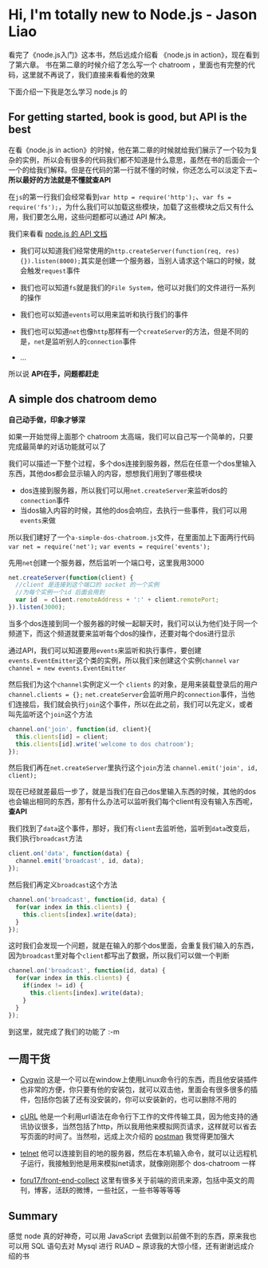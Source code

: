 # Hi, I'm totally new to Node.js - Jason Liao

看完了《node.js入门》这本书，然后远成介绍看 《node.js in action》，现在看到了第六章。
书在第二章的时候介绍了怎么写一个 chatroom ，里面也有完整的代码，这里就不再说了，我们直接来看看他的效果

下面介绍一下我是怎么学习 node.js 的

## For getting started, book is good, but API is the best

在看《node.js in action》的时候，他在第二章的时候就给我们展示了一个较为复杂的实例，所以会有很多的代码我们都不知道是什么意思，虽然在书的后面会一个一个的给我们解释。但是在代码的第一行就不懂的时候，你还怎么可以淡定下去~  **所以最好的方法就是不懂就查API**

在`js`的第一行我们会经常看到`var http = require('http');`、`var fs = require('fs');`，为什么我们可以加载这些模块，加载了这些模块之后又有什么用，我们要怎么用，这些问题都可以通过 API 解决。

我们来看看 [node.js 的 API 文档](https://nodejs.org/api/)

- 我们可以知道我们经常使用的`http.createServer(function(req, res) {}).listen(8000);`其实是创建一个服务器，当别人请求这个端口的时候，就会触发`request`事件

- 我们也可以知道`fs`就是我们的`File System`，他可以对我们的文件进行一系列的操作

- 我们也可以知道`events`可以用来监听和执行我们的事件

- 我们也可以知道`net`也像`http`那样有一个`createServer`的方法，但是不同的是，`net`是监听别人的`connection`事件

- ...

所以说   **API在手，问题都赶走**

## A simple dos chatroom demo

**自己动手做，印象才够深**

如果一开始觉得上面那个 chatroom 太高端，我们可以自己写一个简单的，只要完成最简单的对话功能就可以了

我们可以描述一下整个过程，多个dos连接到服务器，然后在任意一个dos里输入东西，其他dos都会显示输入的内容，想想我们用到了哪些模块

- dos连接到服务器，所以我们可以用`net.createServer`来监听dos的`connection`事件
- 当dos输入内容的时候，其他的dos会响应，去执行一些事件，我们可以用`events`来做

所以我们建好了一个`a-simple-dos-chatroom.js`文件，在里面加上下面两行代码
`var net = require('net');`
`var events = require('events');`

先用`net`创建一个服务器，然后监听一个端口号，这里我用3000
```JavaScript
net.createServer(function(client) {
  //client 是连接到这个端口的 socket 的一个实例
  //为每个实例一个id 后面会用到
  var id  = client.remoteAddress + ':' + client.remotePort;
}).listen(3000);
```

当多个dos连接到同一个服务器的时候一起聊天时，我们可以认为他们处于同一个频道下，而这个频道就要来监听每个dos的操作，还要对每个dos进行显示

通过API，我们可以知道要用`events`来监听和执行事件，要创建`events.EventEmitter`这个类的实例，所以我们来创建这个实例`channel`
`var channel = new events.EventEmitter`

然后我们为这个`channel`实例定义一个 `clients` 的对象，是用来装载登录后的用户
`channel.clients = {};`
`net.createServer`会监听用户的`connection`事件，当他们连接后，我们就会执行`join`这个事件，所以在此之前，我们可以先定义，或者叫先监听这个`join`这个方法
```JavaScript
channel.on('join', function(id, client){
  this.clients[id] = client;
  this.clients[id].write('welcome to dos chatroom');
});
```
然后我们再在`net.createServer`里执行这个`join`方法
`channel.emit('join', id, client);`

现在已经就差最后一步了，就是当我们在自己dos里输入东西的时候，其他的dos也会输出相同的东西，那有什么办法可以监听我们每个client有没有输入东西呢， **查API**

我们找到了`data`这个事件，那好，我们有`client`去监听他，监听到`data`改变后，我们执行`broadcast`方法
```JavaScript
client.on('data', function(data) {
  channel.emit('broadcast', id, data);
});
```
然后我们再定义`broadcast`这个方法
```JavaScript
channel.on('broadcast', function(id, data) {
  for(var index in this.clients) {
    this.clients[index].write(data);
  }
});
```
这时我们会发现一个问题，就是在输入的那个dos里面，会重复我们输入的东西，因为`broadcast`里对每个`client`都写出了数据，所以我们可以做一个判断
```JavaScript
channel.on('broadcast', function(id, data) {
  for(var index in this.clients) {
    if(index != id) {
      this.clients[index].write(data);
    }
  }
});
```
到这里，就完成了我们的功能了 :-m

## 一周干货

- [Cygwin](https://cygwin.com/) 这是一个可以在window上使用Linux命令行的东西，而且他安装插件也非常的方便，你只要有他的安装包，就可以双击他，里面会有很多很多的插件，包括你包装了还有没安装的，你可以安装新的，也可以删除不用的

- [cURL](http://zh.wikipedia.org/wiki/CURL) 他是一个利用url语法在命令行下工作的文件传输工具，因为他支持的通讯协议很多，当然包括了http，所以我用他来模拟网页请求，这样就可以省去写页面的时间了。当然啦，远成上次介绍的 [postman](https://chrome.google.com/webstore/detail/postman-rest-client/fdmmgilgnpjigdojojpjoooidkmcomcm) 我觉得更加强大

- [telnet](http://zh.wikipedia.org/wiki/Telnet) 他可以连接到目的地的服务器，然后在本机输入命令，就可以让远程机子运行，我接触到他是用来模拟net请求，就像刚刚那个 dos-chatroom 一样

- [foru17/front-end-collect](https://github.com/foru17/front-end-collect) 这里有很多关于前端的资讯来源，包括中英文的周刊，博客，活跃的微博，一些社区，一些书等等等等

## Summary
感觉 node 真的好神奇，可以用 JavaScript 去做到以前做不到的东西，原来我也可以用 SQL 语句去对 Mysql 进行 RUAD ~ 原谅我的大惊小怪，还有谢谢远成介绍的书
